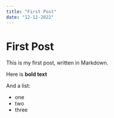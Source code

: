 ```yaml
---
title: "First Post"
date: "12-12-2022"
---
```


# First Post

This is my first post, written in Markdown.

Here is __bold text__

And a list:

* one
* two
* three